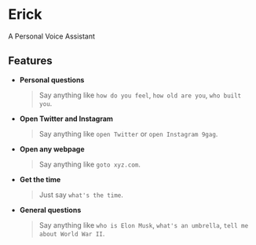 # Erick
A Personal Voice Assistant

## Features
- <b>Personal questions</b>
   > Say anything like `how do you feel`, `how old are you`, `who built you`.
- <b>Open Twitter and Instagram</b>
   > Say anything like `open Twitter` or `open Instagram 9gag`.
- <b>Open any webpage</b>
   > Say anything like `goto xyz.com`.
- <b>Get the time</b>
   > Just say `what's the time`.
- <b>General questions</b>
   > Say anything like `who is Elon Musk`, `what's an umbrella`, `tell me about World War II`.